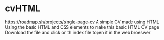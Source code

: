 # cvHTML
https://roadmap.sh/projects/single-page-cv
A simple CV made using HTML
Using the basic HTML and CSS elements to make this basic HTML CV page
Download the file and click on th index file topen it in the web broeswer
